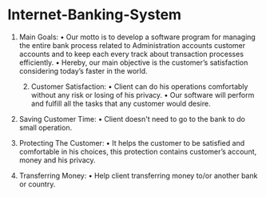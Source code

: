# Internet-Banking-System

1.	Main Goals: 
•	Our motto is to develop a software program for managing the entire bank process related to Administration accounts customer accounts and to keep each every track about transaction processes efficiently.
•	Hereby, our main objective is the customer’s satisfaction considering today’s faster in the world.  
  
       2. Customer Satisfaction: 
•	Client can do his operations comfortably without any risk or losing of his    privacy. 
•	Our software will perform and fulfill all the tasks that any customer would desire.
 
3.  Saving Customer Time: 
•	Client doesn't need to go to the bank to do small operation.
  
4.  Protecting The Customer: 
•	It helps the customer to be satisfied and comfortable in his choices, this protection contains customer’s account, money and his privacy. 

5. Transferring Money: 
•	Help client transferring money to/or another bank or country.
